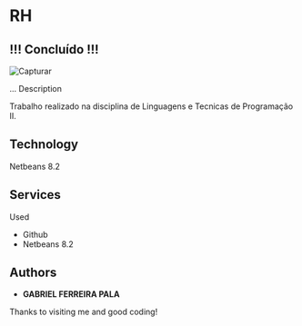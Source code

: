 # RH
  ## !!! Concluído !!!
  

![Capturar](https://user-images.githubusercontent.com/91754673/173707912-cc8350ae-f04c-4191-8c87-cf34992d52be.JPG)

... Description

Trabalho realizado na disciplina de Linguagens e Tecnicas de Programação II.
 
 
## Technology 
 
Netbeans 8.2
 

## Services
 Used
 
* Github
* Netbeans 8.2

## Authors
 
* **GABRIEL FERREIRA PALA**
 
 
Thanks to visiting me and good coding!
